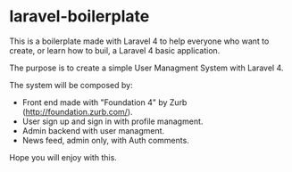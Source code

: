 laravel-boilerplate
===================

This is a boilerplate made with Laravel 4 to help everyone who want to create, or learn how to buil, a
Laravel 4 basic application.

The purpose is to create a simple User Managment System with Laravel 4.

The system will be composed by:
- Front end made with "Foundation 4" by Zurb (http://foundation.zurb.com/).
- User sign up and sign in with profile managment.
- Admin backend with user managment.
- News feed, admin only, with Auth comments.

Hope you will enjoy with this.
